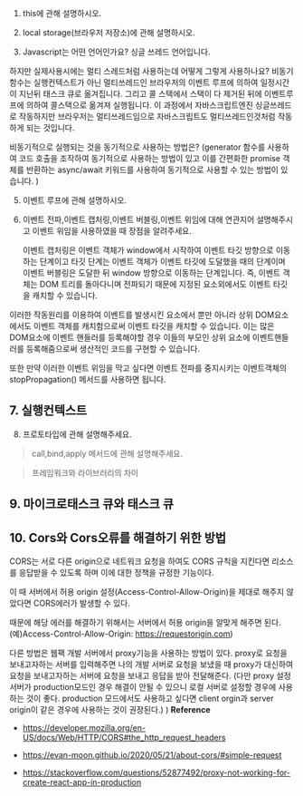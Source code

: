1. this에 관해 설명하시오.

2. local storage(브라우저 저장소)에 관해 설명하시오.

3. Javascript는 어떤 언어인가요?
   싱글 쓰레드 언어입니다.

하지만 실제사용시에는 멀티 스레드처럼 사용하는데 어떻게 그렇게 사용하나요?
비동기함수는 실행컨텍스트가 아닌 멀티쓰레드인 브라우저의 이벤트 루프에 의하여 일정시간이 지난뒤
태스크 큐로 옮겨집니다. 그리고 콜 스택에서 스택이 다 제거된 뒤에 이벤트루프에 의하여 콜스택으로 옮겨져 실행됩니다.
이 과정에서 자바스크립트엔진 싱글쓰레드로 작동하지만 브라우저는 멀티쓰레드임으로 자바스크립트도 멀티쓰레드인것처럼
작동하게 되는 것입니다.

비동기적으로 실행되는 것을 동기적으로 사용하는 방법은?
(generator 함수를 사용하여 코드 호출을 조작하여 동기적으로 사용하는 방법이 있고 이를 간편화한
promise 객체를 반환하는 async/await 키워드를 사용하여 동기적으로 사용할 수 있는 방법이 있습니다.
)

5. 이벤트 루프에 관해 설명하시오.

6. 이벤트 전파,이벤트 캡처링,이벤트 버블링,이벤트 위임에 대해 연관지어 설명해주시고 이벤트 위임을 사용하였을 때 장점을 알려주세요.

   이벤트 캡처링은 이벤트 객체가 window에서 시작하여 이벤트 타깃 방향으로 이동하는 단계이고
   타깃 단계는 이벤트 객체가 이벤트 타깃에 도달했을 때의 단계이며
   이벤트 버블링은 도달한 뒤 window 방향으로 이동하는 단계입니다.
   즉, 이벤트 객체는 DOM 트리를 돌아다니며 전파되기 때문에 지정된 요소외에서도
   이벤트 타깃을 캐치할 수 있습니다.

이러한 작동원리를 이용하여 이벤트를 발생시킨 요소에서 뿐만 아니라 상위 DOM요소에서도 이벤트 객체를 캐치함으로써 이벤트 타깃을 캐치할 수 있습니다.
이는 많은 DOM요소에 이벤트 핸들러를 등록해야할 경우 이들의 부모인 상위 요소에
이벤트핸들러를 등록해줌으로써 생산적인 코드를 구현할 수 있습니다.

또한 만약 이러한 이벤트 위임을 막고 싶다면 이벤트 전파를 중지시키는
이벤트객체의 stopPropagation() 메서드를 사용하면 됩니다.

## 7. 실행컨텍스트

8. 프로토타입에 관해 설명해주세요.

> call,bind,apply 메서드에 관해 설명해주세요.

> 프레임워크와 라이브러리의 차이

## 9. 마이크로태스크 큐와 태스크 큐

## 10. Cors와 Cors오류를 해결하기 위한 방법

CORS는 서로 다른 origin으로 네트워크 요청을 하여도 CORS 규칙을 지킨다면 리소스를 응답받을 수 있도록 하며 이에 대한 정책을 규정한 기능이다.

이 때 서버에서 허용 origin 설정(Access-Control-Allow-Origin)을 제대로 해주지 않았다면 CORS에러가 발생할 수 있다.

때문에 해당 에러를 해결하기 위해서는 서버에서 허용 origin을 알맞게 해주면 된다.(예)Access-Control-Allow-Origin: https://requestorigin.com)

다른 방법은 웹팩 개발 서버에서 proxy기능을 사용하는 방법이 있다.
proxy로 요청을 보내고자하는 서버를 입력해주면 나의 개발 서버로 요청을 보냈을 때 proxy가 대신하여 요청을 보내고자하는 서버에 요청을 보내고 응답을 받아 전달해준다.
(다만 proxy 설정 서버가 production모드인 경우 해결이 안될 수 있으니 로컬 서버로 설정할 경우에 사용하는 것이 좋다.
production 모드에서도 사용하고 싶다면 client orgin과 server origin이 같은 경우에 사용하는 것이 권장된다.)
)
**Reference**

- https://developer.mozilla.org/en-US/docs/Web/HTTP/CORS#the_http_request_headers

- https://evan-moon.github.io/2020/05/21/about-cors/#simple-request

- https://stackoverflow.com/questions/52877492/proxy-not-working-for-create-react-app-in-production
